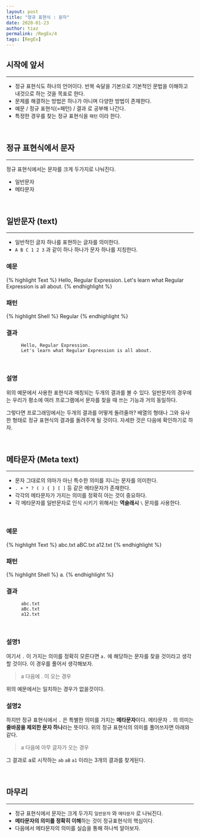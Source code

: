 ```yaml
---
layout: post
title: "정규 표현식 : 문자"
date: 2020-01-23
author: tiaz
permalink: /RegEx/4
tags: [RegEx]
---
```

## 시작에 앞서
---
- 정규 표현식도 하나의 언어이다. 반복 숙달을 기본으로 기본적인 문법을 이해하고 내것으로 하는 것을 목표로 한다.
- 문제를 해결하는 방법은 하나가 아니며 다양한 방법이 존재한다.
- 예문 / 정규 표현식(=패턴) / 결과 로 공부해 나간다.
- 특정한 경우를 찾는 정규 표현식을 `패턴` 이라 한다.

<br/>

## 정규 표현식에서 문자
---
정규 표현식에서는 문자를 크게 두가지로 나눠진다.
- 일반문자
- 메타문자

<br/>

## 일반문자 (text)
---
- 일반적인 글자 하나를 표현하는 글자를 의미한다.
- `A B C 1 2 3` 과 같이 하나 하나가 문자 하나를 지칭한다.

### 예문
{% highlight Text %}
Hello, Regular Expression.
Let's learn what Regular Expression is all about.
{% endhighlight %}
<br/>

### 패턴
{% highlight Shell %}
Regular
{% endhighlight %}
<br/>

### 결과
<figure class="highlight">
<pre>
<code class="language-shell" data-lang="shell">Hello, <span class="ow">Regular</span> Expression.
Let's learn what <span class="ow">Regular</span> Expression is all about.</code>
</pre>
</figure>
<br/>

### 설명
위의 예문에서 사용한 표현식과 매칭되는 두개의 결과를 볼 수 있다.
일반문자의 경우에는 우리가 평소에 여러 프로그램에서 문자를 찾을 때 쓰는 기능과 거의 동일하다. 

그렇다면 프로그래밍에서는 두개의 결과를 어떻게 돌려줄까? 배열의 형태나 그와 유사한 형태로 정규 표현식의 결과를 돌려주게 될 것이다. 자세한 것은 다음에 확인하기로 하자.

<br/>

## 메타문자 (Meta text)
---

- 문자 그대로의 의마가 아닌 특수한 의미를 지니는 문자를 의미한다.
- `. + * ? ( ) { } [ ]` 등 같은 메타문자가 존재한다.
- 각각의 메타문자가 가지는 의미를 정확히 아는 것이 중요하다.
- 각 메타문자를 일반문자로 인식 시키기 위해서는 **역슬래시** `\` 문자를 사용한다.

<br/>

### 예문
{% highlight Text %}
abc.txt
aBC.txt
a12.txt
{% endhighlight %}
<br/>

### 패턴
{% highlight Shell %}
a.
{% endhighlight %}
<br/>

### 결과
<figure class="highlight">
<pre>
<code class="language-shell" data-lang="shell"><span class="ow">ab</span>c.txt
<span class="ow">aB</span>c.txt
<span class="ow">a1</span>2.txt</code>
</pre>
</figure>
<br/>

### 설명1
여기서 `.` 이 가지는 의미를 정확히 모른다면 `a.` 에 해당하는 문자를 찾을 것이라고 생각할 것이다. 이 경우를 풀어서 생각해보자.
>a 다음에 . 이 오는 경우

위의 예문에서는 일치하는 경우가 없을것이다.
<br/>

### 설명2
하지만 정규 표현식에서 `.` 은 특별한 의미를 가지는 **메타문자**이다. 메타문자  `.` 의 의미는 **줄바꿈을 제외한 문자 하나**라는 뜻이다. 위의 정규 표현식의 의미를 풀어쓰자면 아래와 같다.

> a 다음에 아무 글자가 오는 경우

그 결과로 a로 시작하는 `ab` `aB` `a1` 이라는 3개의 결과를 찾게된다. 

<br/>

## 마무리
---
- 정규 표현식에서 문자는 크게 두가지 `일반문자` 와 `메타문자` 로 나눠진다.
- **메타문자의 의미를 정확히 이해**하는 것이 정규표현식의 핵심이다.
- 다음에서 메타문자의 의미를 실습을 통해 하나씩 알아보자.

<br/>

